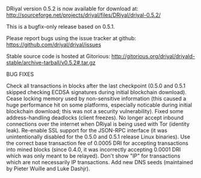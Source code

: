 DRiyal version 0.5.2 is now available for download at:
http://sourceforge.net/projects/driyal/files/DRiyal/driyal-0.5.2/

This is a bugfix-only release based on 0.5.1.

Please report bugs using the issue tracker at github:
https://github.com/driyal/driyal/issues

Stable source code is hosted at Gitorious:
http://gitorious.org/driyal/driyald-stable/archive-tarball/v0.5.2#.tar.gz

BUG FIXES

Check all transactions in blocks after the last checkpoint (0.5.0 and 0.5.1 skipped checking ECDSA signatures during initial blockchain download).
Cease locking memory used by non-sensitive information (this caused a huge performance hit on some platforms, especially noticable during initial blockchain download; this was
not a security vulnerability).
Fixed some address-handling deadlocks (client freezes).
No longer accept inbound connections over the internet when DRiyal is being used with Tor (identity leak).
Re-enable SSL support for the JSON-RPC interface (it was unintentionally disabled for the 0.5.0 and 0.5.1 release Linux binaries).
Use the correct base transaction fee of 0.0005 DRI for accepting transactions into mined blocks (since 0.4.0, it was incorrectly accepting 0.0001 DRI which was only meant to be relayed).
Don't show "IP" for transactions which are not necessarily IP transactions.
Add new DNS seeds (maintained by Pieter Wuille and Luke Dashjr).

